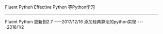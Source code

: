 Fluent Pythoh 
Effective Python
等Python学习

--------------------------------------------------------
Fluent Python 更新到2.7   ----2017/12/16
添加经典算法的python实现    ----2018/1/2

